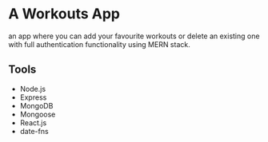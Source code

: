 # A Workouts App

an app where you can add your favourite workouts or delete an existing one with full authentication functionality using MERN stack.

## Tools

- Node.js
- Express
- MongoDB
- Mongoose
- React.js
- date-fns
